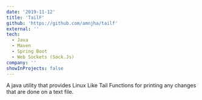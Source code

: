 ```yaml
---
date: '2019-11-12'
title: 'TailF'
github: 'https://github.com/amnjha/tailf'
external: ''
tech:
  - Java
  - Maven
  - Spring Boot
  - Web Sockets (Sock.Js)
company: ''
showInProjects: false
---
```


A java utility that provides Linux Like Tail Functions for printing any changes that are done on a text file.
